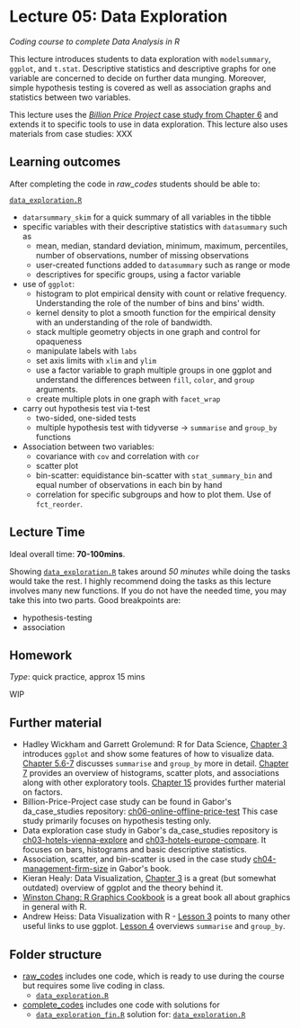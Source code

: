 # Lecture 05: Data Exploration
*Coding course to complete Data Analysis in R*

This lecture introduces students to data exploration with `modelsummary`, `ggplot`, and `t.stat`. 
Descriptive statistics and descriptive graphs for one variable are concerned to decide on further data munging.
Moreover, simple hypothesis testing is covered as well as association graphs and statistics between two variables.

This lecture uses the [*Billion Price Project* case study from Chapter 6](https://github.com/gabors-data-analysis/da_case_studies/tree/master/ch06-online-offline-price-test) and extends it to specific tools to use in data exploration.
This lecture also uses materials from case studies: XXX


## Learning outcomes
After completing the code in *raw_codes* students should be able to:

[`data_exploration.R`](https://github.com/gabors-data-analysis/da-coding-rstats/blob/main/lecture05-data-exploration/raw_codes/data_exploration.R)
  - `datarsummary_skim` for a quick summary of all variables in the tibble
  - specific variables with their descriptive statistics with `datasummary` such as
    - mean, median, standard deviation, minimum, maximum, percentiles, number of observations, number of missing observations
    - user-created functions added to `datasummary` such as range or mode
    - descriptives for specific groups, using a factor variable
  - use of `ggplot`:
    - histogram to plot empirical density with count or relative frequency. Understanding the role of the number of bins and bins' width.
    - kernel density to plot a smooth function for the empirical density with an understanding of the role of bandwidth.
    - stack multiple geometry objects in one graph and control for opaqueness 
    - manipulate labels with `labs`
    - set axis limits with `xlim` and `ylim`
    - use a factor variable to graph multiple groups in one ggplot and understand the differences between `fill`, `color`, and `group` arguments.
    - create multiple plots in one graph with `facet_wrap`
  - carry out hypothesis test via t-test
    - two-sided, one-sided tests
    - multiple hypothesis test with tidyverse -> `summarise` and `group_by` functions
  - Association between two variables:
    - covariance with `cov` and correlation with `cor`
    - scatter plot
    - bin-scatter: equidistance bin-scatter with `stat_summary_bin` and equal number of observations in each bin by hand
    - correlation for specific subgroups and how to plot them. Use of `fct_reorder`.  

## Lecture Time

Ideal overall time: **70-100mins**.

Showing [`data_exploration.R`](https://github.com/gabors-data-analysis/da-coding-rstats/blob/main/lecture05-data-exploration/raw_codes/data_exploration.R) takes around *50 minutes* while doing the tasks would take the rest.
I highly recommend doing the tasks as this lecture involves many new functions.
If you do not have the needed time, you may take this into two parts. Good breakpoints are:
  
  - hypothesis-testing
  - association
 

## Homework

*Type*: quick practice, approx 15 mins

WIP

## Further material

  - Hadley Wickham and Garrett Grolemund: R for Data Science, [Chapter 3](https://r4ds.had.co.nz/data-visualisation.html) introduces `ggplot` and show some features of how to visualize data. [Chapter 5.6-7](https://r4ds.had.co.nz/transform.html) discusses `summarise` and `group_by` more in detail. [Chapter 7](https://r4ds.had.co.nz/exploratory-data-analysis.html) provides an overview of histograms, scatter plots, and associations along with other exploratory tools. [Chapter 15](https://r4ds.had.co.nz/factors.html) provides further material on factors.
  - Billion-Price-Project case study can be found in Gabor's da_case_studies repository: [ch06-online-offline-price-test](https://github.com/gabors-data-analysis/da_case_studies/tree/master/ch06-online-offline-price-test) This case study primarily focuses on hypothesis testing only.
  - Data exploration case study in Gabor's da_case_studies repository is [ch03-hotels-vienna-explore](https://github.com/gabors-data-analysis/da_case_studies/blob/master/ch03-hotels-vienna-explore) and [ch03-hotels-europe-compare](https://github.com/gabors-data-analysis/da_case_studies/blob/master/ch03-hotels-europe-compare). It focuses on bars, histograms and basic descriptive statistics.
  - Association, scatter, and bin-scatter is used in the case study [ch04-management-firm-size](https://github.com/gabors-data-analysis/da_case_studies/tree/master/ch04-management-firm-size) in Gabor's book.
  - Kieran Healy: Data Visualization, [Chapter 3](https://socviz.co/makeplot.html#makeplot) is a great (but somewhat outdated) overview of ggplot and the theory behind it.
  - [Winston Chang: R Graphics Cookbook](https://r-graphics.org/) is a great book all about graphics in general with R.
  - Andrew Heiss: Data Visualization with R - [Lesson 3](https://datavizs21.classes.andrewheiss.com/lesson/03-lesson/) points to many other useful links to use ggplot. [Lesson 4](https://datavizs21.classes.andrewheiss.com/lesson/04-lesson/) overviews `summarise` and `group_by`.


## Folder structure
  
  - [raw_codes](https://github.com/gabors-data-analysis/da-coding-rstats/tree/main/lecture05-data-exploration/raw_codes) includes one code, which is ready to use during the course but requires some live coding in class.
    - [`data_exploration.R`](https://github.com/gabors-data-analysis/da-coding-rstats/tree/main/lecture05-data-exploration/raw_codes/data_exploration.R)
  - [complete_codes](https://github.com/gabors-data-analysis/da-coding-rstats/tree/main/lecture05-data-exploration/complete_codes) includes one code with solutions for
    - [`data_exploration_fin.R`](https://github.com/gabors-data-analysis/da-coding-rstats/tree/main/lecture05-data-exploration/complete_codes/data_exploration_fin.R) solution for: [`data_exploration.R`](https://github.com/gabors-data-analysis/da-coding-rstats/tree/main/lecture05-data-exploration/raw_codes/data_exploration.R)
